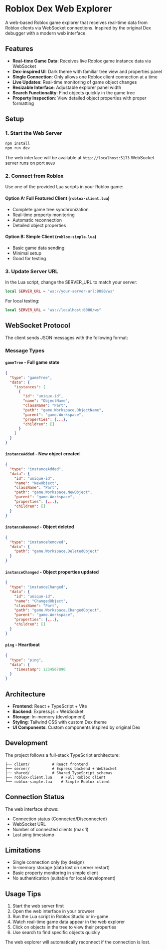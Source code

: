 # Roblox Dex Web Explorer

A web-based Roblox game explorer that receives real-time data from Roblox clients via WebSocket connections. Inspired by the original Dex debugger with a modern web interface.

## Features

- **Real-time Game Data**: Receives live Roblox game instance data via WebSocket
- **Dex-inspired UI**: Dark theme with familiar tree view and properties panel
- **Single Connection**: Only allows one Roblox client connection at a time
- **Live Updates**: Real-time monitoring of game object changes
- **Resizable Interface**: Adjustable explorer panel width
- **Search Functionality**: Find objects quickly in the game tree
- **Property Inspection**: View detailed object properties with proper formatting

## Setup

### 1. Start the Web Server

```bash
npm install
npm run dev
```

The web interface will be available at `http://localhost:5173`
WebSocket server runs on port `8080`

### 2. Connect from Roblox

Use one of the provided Lua scripts in your Roblox game:

#### Option A: Full Featured Client (`roblox-client.lua`)
- Complete game tree synchronization
- Real-time property monitoring
- Automatic reconnection
- Detailed object properties

#### Option B: Simple Client (`roblox-simple.lua`)
- Basic game data sending
- Minimal setup
- Good for testing

### 3. Update Server URL

In the Lua script, change the SERVER_URL to match your server:

```lua
local SERVER_URL = "ws://your-server-url:8080/ws"
```

For local testing:
```lua
local SERVER_URL = "ws://localhost:8080/ws"
```

## WebSocket Protocol

The client sends JSON messages with the following format:

### Message Types

#### `gameTree` - Full game state
```json
{
  "type": "gameTree",
  "data": {
    "instances": [
      {
        "id": "unique-id",
        "name": "ObjectName",
        "className": "Part",
        "path": "game.Workspace.ObjectName",
        "parent": "game.Workspace",
        "properties": {...},
        "children": []
      }
    ]
  }
}
```

#### `instanceAdded` - New object created
```json
{
  "type": "instanceAdded",
  "data": {
    "id": "unique-id",
    "name": "NewObject",
    "className": "Part",
    "path": "game.Workspace.NewObject",
    "parent": "game.Workspace",
    "properties": {...},
    "children": []
  }
}
```

#### `instanceRemoved` - Object deleted
```json
{
  "type": "instanceRemoved",
  "data": {
    "path": "game.Workspace.DeletedObject"
  }
}
```

#### `instanceChanged` - Object properties updated
```json
{
  "type": "instanceChanged",
  "data": {
    "id": "unique-id",
    "name": "ChangedObject",
    "className": "Part",
    "path": "game.Workspace.ChangedObject",
    "parent": "game.Workspace",
    "properties": {...},
    "children": []
  }
}
```

#### `ping` - Heartbeat
```json
{
  "type": "ping",
  "data": {
    "timestamp": 1234567890
  }
}
```

## Architecture

- **Frontend**: React + TypeScript + Vite
- **Backend**: Express.js + WebSocket
- **Storage**: In-memory (development)
- **Styling**: Tailwind CSS with custom Dex theme
- **UI Components**: Custom components inspired by original Dex

## Development

The project follows a full-stack TypeScript architecture:

```
├── client/          # React frontend
├── server/          # Express backend + WebSocket
├── shared/          # Shared TypeScript schemas
├── roblox-client.lua    # Full Roblox client
└── roblox-simple.lua    # Simple Roblox client
```

## Connection Status

The web interface shows:
- Connection status (Connected/Disconnected)
- WebSocket URL
- Number of connected clients (max 1)
- Last ping timestamp

## Limitations

- Single connection only (by design)
- In-memory storage (data lost on server restart)
- Basic property monitoring in simple client
- No authentication (suitable for local development)

## Usage Tips

1. Start the web server first
2. Open the web interface in your browser
3. Run the Lua script in Roblox Studio or in-game
4. Watch real-time game data appear in the web explorer
5. Click on objects in the tree to view their properties
6. Use search to find specific objects quickly

The web explorer will automatically reconnect if the connection is lost.